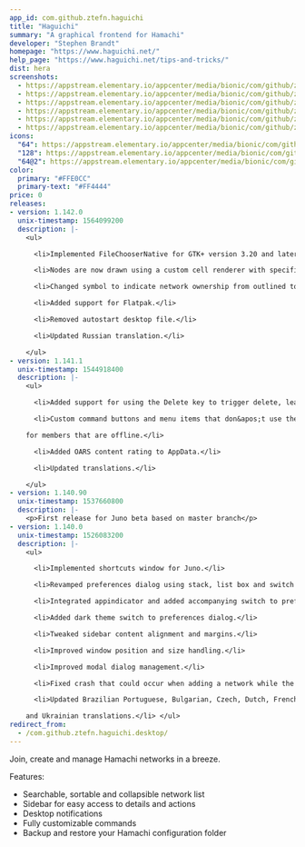 ```yaml
---
app_id: com.github.ztefn.haguichi
title: "Haguichi"
summary: "A graphical frontend for Hamachi"
developer: "Stephen Brandt"
homepage: "https://www.haguichi.net/"
help_page: "https://www.haguichi.net/tips-and-tricks/"
dist: hera
screenshots:
  - https://appstream.elementary.io/appcenter/media/bionic/com/github/ztefn.haguichi/25D5828C09ECDAB7B9C7B7DE1F81BB4B/screenshots/image-1_orig.png
  - https://appstream.elementary.io/appcenter/media/bionic/com/github/ztefn.haguichi/25D5828C09ECDAB7B9C7B7DE1F81BB4B/screenshots/image-2_orig.png
  - https://appstream.elementary.io/appcenter/media/bionic/com/github/ztefn.haguichi/25D5828C09ECDAB7B9C7B7DE1F81BB4B/screenshots/image-3_orig.png
  - https://appstream.elementary.io/appcenter/media/bionic/com/github/ztefn.haguichi/25D5828C09ECDAB7B9C7B7DE1F81BB4B/screenshots/image-4_orig.png
  - https://appstream.elementary.io/appcenter/media/bionic/com/github/ztefn.haguichi/25D5828C09ECDAB7B9C7B7DE1F81BB4B/screenshots/image-5_orig.png
  - https://appstream.elementary.io/appcenter/media/bionic/com/github/ztefn.haguichi/25D5828C09ECDAB7B9C7B7DE1F81BB4B/screenshots/image-6_orig.png
icons:
  "64": https://appstream.elementary.io/appcenter/media/bionic/com/github/ztefn.haguichi/25D5828C09ECDAB7B9C7B7DE1F81BB4B/icons/64x64/com.github.ztefn.haguichi_com.github.ztefn.haguichi.png
  "128": https://appstream.elementary.io/appcenter/media/bionic/com/github/ztefn.haguichi/25D5828C09ECDAB7B9C7B7DE1F81BB4B/icons/128x128/com.github.ztefn.haguichi_com.github.ztefn.haguichi.png
  "64@2": https://appstream.elementary.io/appcenter/media/bionic/com/github/ztefn.haguichi/25D5828C09ECDAB7B9C7B7DE1F81BB4B/icons/64x64@2/com.github.ztefn.haguichi_com.github.ztefn.haguichi.png
color:
  primary: "#FFE0CC"
  primary-text: "#FF4444"
price: 0
releases:
- version: 1.142.0
  unix-timestamp: 1564099200
  description: |-
    <ul>

      <li>Implemented FileChooserNative for GTK+ version 3.20 and later.</li>

      <li>Nodes are now drawn using a custom cell renderer with specific style context instead of separate icon resources.</li>

      <li>Changed symbol to indicate network ownership from outlined to filled star.</li>

      <li>Added support for Flatpak.</li>

      <li>Removed autostart desktop file.</li>

      <li>Updated Russian translation.</li>

    </ul>
- version: 1.141.1
  unix-timestamp: 1544918400
  description: |-
    <ul>

      <li>Added support for using the Delete key to trigger delete, leave and evict actions.</li>

      <li>Custom command buttons and menu items that don&apos;t use the %A address variable are not shown greyed out anymore

    for members that are offline.</li>

      <li>Added OARS content rating to AppData.</li>

      <li>Updated translations.</li>

    </ul>
- version: 1.140.90
  unix-timestamp: 1537660800
  description: |-
    <p>First release for Juno beta based on master branch</p>
- version: 1.140.0
  unix-timestamp: 1526083200
  description: |-
    <ul>

      <li>Implemented shortcuts window for Juno.</li>

      <li>Revamped preferences dialog using stack, list box and switch widgets.</li>

      <li>Integrated appindicator and added accompanying switch to preferences dialog.</li>

      <li>Added dark theme switch to preferences dialog.</li>

      <li>Tweaked sidebar content alignment and margins.</li>

      <li>Improved window position and size handling.</li>

      <li>Improved modal dialog management.</li>

      <li>Fixed crash that could occur when adding a network while the network list was being filtered.</li>

      <li>Updated Brazilian Portuguese, Bulgarian, Czech, Dutch, French, Italian, Polish, Slovak, Spanish, Swedish, Turkish

    and Ukrainian translations.</li> </ul>
redirect_from:
  - /com.github.ztefn.haguichi.desktop/
---
```


<p>Join, create and manage Hamachi networks in a breeze.</p>
<p>Features:</p>
<ul>
  <li>Searchable, sortable and collapsible network list</li>
  <li>Sidebar for easy access to details and actions</li>
  <li>Desktop notifications</li>
  <li>Fully customizable commands</li>
  <li>Backup and restore your Hamachi configuration folder</li>
</ul>